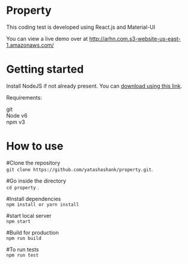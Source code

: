 # Property

This coding test is developed using React.js and Material-UI

You can view a live demo over at http://arhn.com.s3-website-us-east-1.amazonaws.com/
# Getting started

Install NodeJS if not already present. You can [download using this link](https://nodejs.org/en/).

Requirements:

git<br />
Node v6<br />
npm v3<br />

# How to use

#Clone the repository<br />
 ```git clone https://github.com/yatashashank/property.git```.

#Go inside the directory<br />
 ```cd property``` . 

#Install dependencies<br />
```npm install or yarn install``` 

#start local server<br />
 ```npm start```

#Build for production<br />
```npm run build```

#To run tests<br />
```npm run test```

